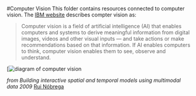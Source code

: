 #Computer Vision
This folder contains resources connected to computer vision. The [IBM website](https://www.ibm.com/topics/computer-vision) describes compter vision as:

> Computer vision is a field of artificial intelligence (AI) that enables computers and systems to derive meaningful information from digital images, videos and other visual inputs — and take actions or make recommendations based on that information. If AI enables computers to think, computer vision enables them to see, observe and understand.

[![diagram of computer vision](https://www.researchgate.net/profile/Rui-Nobrega/publication/258013244/figure/fig1/AS:715453617946627@1547588843904/Computer-Vision-aplications-and-research-fields.ppm)

*from Building interactive spatial and temporal models using multimodal data 2009*
[Rui Nóbrega](https://www.researchgate.net/publication/258013244_Building_interactive_spatial_and_temporal_models_using_multimodal_data)